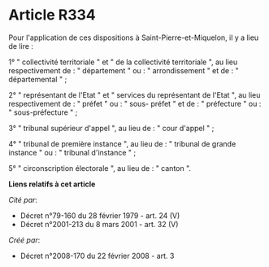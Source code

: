 # Article R334

Pour l'application de ces dispositions à Saint-Pierre-et-Miquelon, il y a lieu de lire : 

1° " collectivité territoriale " et " de la collectivité territoriale ", au lieu respectivement de : " département " ou : "
arrondissement " et de : " départemental " ; 

2° " représentant de l'Etat " et " services du représentant de l'Etat ", au lieu respectivement de : " préfet " ou : " sous-
préfet " et de : " préfecture " ou : " sous-préfecture " ; 

3° " tribunal supérieur d'appel ", au lieu de : " cour d'appel " ; 

4° " tribunal de première instance ", au lieu de : " tribunal de grande instance " ou : " tribunal d'instance " ; 

5° " circonscription électorale ", au lieu de : " canton ".

**Liens relatifs à cet article**

_Cité par_:

  - Décret n°79-160 du 28 février 1979 - art. 24 (V)
  - Décret n°2001-213 du 8 mars 2001 - art. 32 (V)

_Créé par_:

  - Décret n°2008-170 du 22 février 2008 - art. 3
